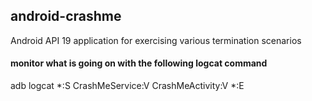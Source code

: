 ## android-crashme
Android API 19 application for exercising various termination scenarios

#### monitor what is going on with the following logcat command
adb logcat *:S CrashMeService:V CrashMeActivity:V *:E
